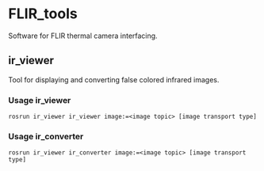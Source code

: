 FLIR_tools
==========

Software for FLIR thermal camera interfacing.

ir_viewer
----------

Tool for displaying and converting false colored infrared images. 

### Usage ir_viewer
```
rosrun ir_viewer ir_viewer image:=<image topic> [image transport type]
```

### Usage ir_converter
```
rosrun ir_viewer ir_converter image:=<image topic> [image transport type]
```

